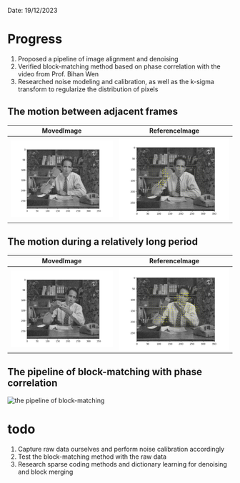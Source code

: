 Date: 19/12/2023
# Progress
1. Proposed a pipeline of image alignment and denoising
2. Verified block-matching method based on phase correlation with the video from Prof. Bihan Wen
3. Researched noise modeling and calibration, as well as the k-sigma transform to regularize the distribution of pixels

## The motion between adjacent frames
|MovedImage|ReferenceImage|
|:----:|:-------:|
|![the 30th frame](/Docs/Image_results/moved_frame_30.png)|![the 29th frame](/Docs/Image_results/reference_frame_29.png)|


## The motion during a relatively long period
|MovedImage|ReferenceImage|
|:-----:|:------:|
|![the 45th_frame](/Docs/Image_results/moved_frame_45.png)|![the 40th_frame](/Docs/Image_results/reference_frame_40.png)|

## The pipeline of block-matching with phase correlation
![the pipeline of block-matching](/Docs/Image_results/blockMatch.svg)


 # todo
 1. Capture raw data ourselves and perform noise calibration accordingly
 2. Test the block-matching method with the raw data
 3. Research sparse coding methods and dictionary learning for denoising and block merging
